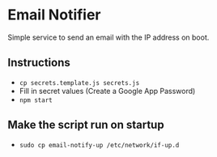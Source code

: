 # Email Notifier
Simple service to send an email with the IP address on boot.

## Instructions
- `cp secrets.template.js secrets.js`
- Fill in secret values (Create a Google App Password)
- `npm start`

## Make the script run on startup
- `sudo cp email-notify-up /etc/network/if-up.d`

